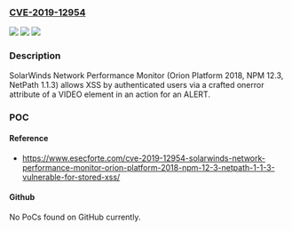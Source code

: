 ### [CVE-2019-12954](https://cve.mitre.org/cgi-bin/cvename.cgi?name=CVE-2019-12954)
![](https://img.shields.io/static/v1?label=Product&message=n%2Fa&color=blue)
![](https://img.shields.io/static/v1?label=Version&message=n%2Fa&color=blue)
![](https://img.shields.io/static/v1?label=Vulnerability&message=n%2Fa&color=brighgreen)

### Description

SolarWinds Network Performance Monitor (Orion Platform 2018, NPM 12.3, NetPath 1.1.3) allows XSS by authenticated users via a crafted onerror attribute of a VIDEO element in an action for an ALERT.

### POC

#### Reference
- https://www.esecforte.com/cve-2019-12954-solarwinds-network-performance-monitor-orion-platform-2018-npm-12-3-netpath-1-1-3-vulnerable-for-stored-xss/

#### Github
No PoCs found on GitHub currently.

